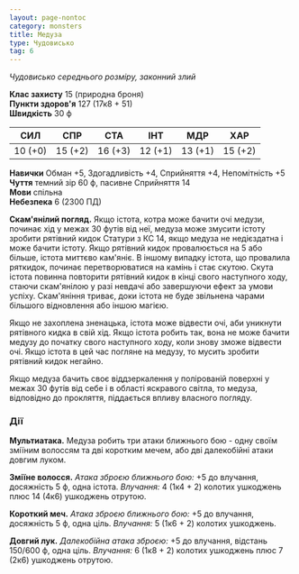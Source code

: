```yaml
---
layout: page-nontoc
category: monsters
title: Медуза
type: Чудовисько
tag: 6
---
```


_Чудовисько середнього розміру, законний злий_

**Клас захисту** 15 (природна броня)    
**Пункти здоров'я** 127 (17к8 + 51)    
**Швидкість** 30 ф

| СИЛ     | СПР     | СТА     | ІНТ     | МДР     | ХАР     |
| ------- | ------- | ------- | ------- | ------- | ------- |
| 10 (+0) | 15 (+2) | 16 (+3) | 12 (+1) | 13 (+1) | 15 (+2) |

**Навички** Обман +5, Здогадливість +4, Сприйняття +4, Непомітність +5    
**Чуття** темний зір 60 ф, пасивне Сприйняття 14    
**Мови** спільна    
**Небезпека** 6 (2300 ПД)

**Скам'янілий погляд.** Якщо істота, котра може бачити очі медузи, починає хід у межах 30 футів від неї, медуза може змусити істоту зробити рятівний кидок Статури з КС 14, якщо медуза не недієздатна і може бачити істоту. Якщо рятівний кидок провалюється на 5 або більше, істота миттєво кам'яніє. В іншому випадку істота, що провалила ряткидок, починає перетворюватися на камінь і стає скутою. Скута істота повинна повторити рятівний кидок в кінці свого наступного ходу, стаючи скам'янілою у разі невдачі або завершуючи ефект за умови успіху. Скам'яніння триває, доки істота не буде звільнена чарами більшого відновлення або іншою магією.    

Якщо не захоплена зненацька, істота може відвести очі, аби уникнути рятівного кидка в свій хід. Якщо істота робить так, вона не може бачити медузу до початку свого наступного ходу, коли знову зможе відвести очі. Якщо істота в цей час погляне на медузу, то мусить зробити рятівний кидок негайно.    

Якщо медуза бачить своє віддзеркалення у полірованій поверхні у межах 30 футів від себе і в області яскравого світла, то медуза, відповідно до прокляття, піддається впливу власного погляду.

### Дії
**Мультиатака.** Медуза робить три атаки ближнього бою - одну своїм зміїним волоссям та дві коротким мечем, або дві далекобійні атаки довгим луком.    

**Зміїне волосся.** _Атака зброєю ближнього бою:_ +5 до влучання, досяжність 5 ф, одна істота. _Влучання:_ 4 (1к4 + 2) колотих ушкоджень плюс 14 (4к6) ушкоджень отрутою.    

**Короткий меч.** _Атака зброєю ближнього бою:_ +5 до влучання, досяжність 5 ф, одна ціль. _Влучання:_ 5 (1к6 + 2) колотих ушкоджень.    

**Довгий лук.** _Далекобійна атака зброєю:_ +5 до влучання, відстань 150/600 ф, одна ціль. _Влучання:_ 6 (1к8 + 2) колотих ушкоджень плюс 7 (2к6) ушкоджень отрутою.
